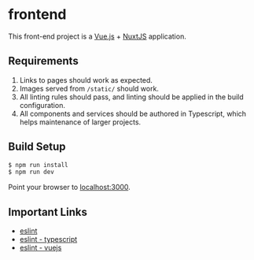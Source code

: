 # frontend

This front-end project is a [Vue.js](https://vuejs.org/) + [NuxtJS](https://nuxtjs.org/) application.

## Requirements

1.  Links to pages should work as expected.
2.  Images served from `/static/` should work.
3.  All linting rules should pass, and linting should be applied in the build configuration.
4.  All components and services should be authored in Typescript, which helps maintenance
    of larger projects.

## Build Setup

```bash
$ npm run install
$ npm run dev
```

Point your browser to [localhost:3000](http://localhost:3000).

## Important Links

- [eslint](https://eslint.org/)
- [eslint - typescript](https://github.com/typescript-eslint/typescript-eslint)
- [eslint - vuejs](https://eslint.vuejs.org/)
